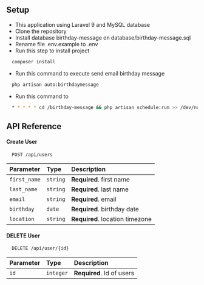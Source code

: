 
## Setup

- This application using Laravel 9 and MySQL database
- Clone the repository
- Install database birthday-message on database/birthday-message.sql
- Rename file .env.example to .env
- Run this step to install project
```bash
  composer install
```
- Run this command to execute send email birthday message
```bash
  php artisan auto:birthdaymessage
```
- Run this command to 
```bash
  * * * * * cd /birthday-message && php artisan schedule:run >> /dev/null 2>&1
```

## API Reference

#### Create User

```http
  POST /api/users
```

| Parameter    | Type     | Description                |
| :--------    | :------- | :------------------------- |
| `first_name` | `string` | **Required**. first name |
| `last_name` | `string` | **Required**. last name |
| `email` | `string` | **Required**. email |
| `birthday` | `date` | **Required**. birthday date |
| `location` | `string` | **Required**. location timezone |

#### DELETE User

```http
  DELETE /api/user/{id}
```

| Parameter | Type     | Description                       |
| :-------- | :------- | :-------------------------------- |
| `id`      | `integer` | **Required**. Id of users |


